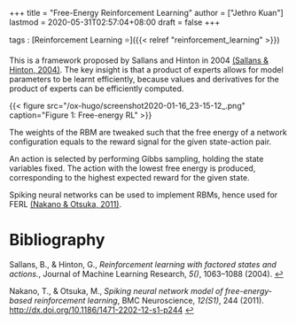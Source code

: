 +++
title = "Free-Energy Reinforcement Learning"
author = ["Jethro Kuan"]
lastmod = 2020-05-31T02:57:04+08:00
draft = false
+++

tags
: [Reinforcement Learning ⭐]({{< relref "reinforcement_learning" >}})

This is a framework proposed by Sallans and Hinton in 2004
<a id="bcefc9142eabe05927aeae8f8d450cbe" href="#sallans04a_ferl">(Sallans \& Hinton, 2004)</a>. The key insight is that a product of experts
allows for model parameters to be learnt efficiently, because values
and derivatives for the product of experts can be efficiently computed.

{{< figure src="/ox-hugo/screenshot2020-01-16_23-15-12_.png" caption="Figure 1: Free-energy RL" >}}

The weights of the RBM are tweaked such that the free energy of a
network configuration equals to the reward signal for the given
state-action pair.

An action is selected by performing Gibbs sampling, holding the state
variables fixed. The action with the lowest free energy is produced,
corresponding to the highest expected reward for the given state.

Spiking neural networks can be used to implement RBMs, hence used for
FERL <a id="b05ffcb18862cf0b95a226a7afa8d36b" href="#nakano11_spikin_neural_networ_model_free">(Nakano \& Otsuka, 2011)</a>.

# Bibliography

<a id="sallans04a_ferl" target="_blank">Sallans, B., & Hinton, G., _Reinforcement learning with factored states and actions._, Journal of Machine Learning Research, _5()_, 1063–1088 (2004). </a> [↩](#bcefc9142eabe05927aeae8f8d450cbe)

<a id="nakano11_spikin_neural_networ_model_free" target="_blank">Nakano, T., & Otsuka, M., _Spiking neural network model of free-energy-based reinforcement learning_, BMC Neuroscience, _12(S1)_, 244 (2011). http://dx.doi.org/10.1186/1471-2202-12-s1-p244</a> [↩](#b05ffcb18862cf0b95a226a7afa8d36b)
